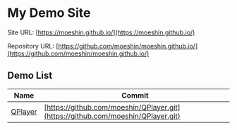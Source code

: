 # My Demo Site

Site URL: [https://moeshin.github.io/](https://moeshin.github.io/)

Repository URL: [https://github.com/moeshin/moeshin.github.io/](https://github.com/moeshin/moeshin.github.io/)

## Demo List
Name|Commit
-|-
[QPlayer](https://moeshin.github.io/QPlayer)|[https://github.com/moeshin/QPlayer.git](https://github.com/moeshin/QPlayer.git)

